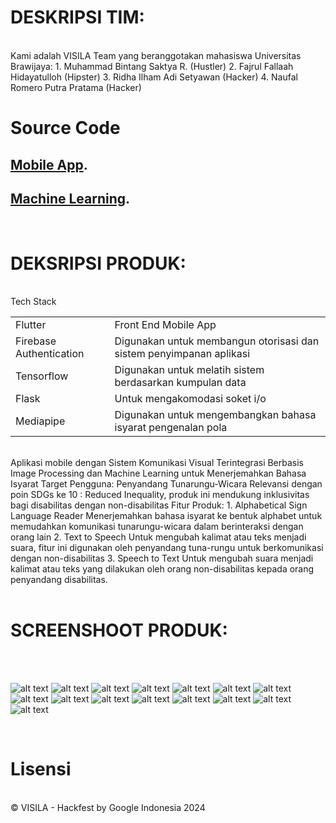 # DESKRIPSI TIM:
</br>
Kami adalah VISILA Team yang beranggotakan mahasiswa Universitas Brawijaya:
1. Muhammad Bintang Saktya R. (Hustler)
2. Fajrul Fallaah Hidayatulloh (Hipster)
3. Ridha Ilham Adi Setyawan (Hacker)
4. Naufal Romero Putra Pratama (Hacker)

</br>

# Source Code

## [Mobile App](https://github.com/ridhailham/VISILA_App/tree/main).

## [Machine Learning](https://github.com/bintangsaktya/visila).

</br>

# DEKSRIPSI PRODUK:
</br>
Tech Stack
</br>
<table>
  <tbody>
    <tr>
      <td>Flutter</td>
      <td>Front End Mobile App</td>
    </tr>
    <tr>
      <td>Firebase Authentication</td>
      <td>Digunakan untuk membangun otorisasi dan sistem penyimpanan aplikasi</td>
    </tr>
    <tr>
      <td>Tensorflow</td>
      <td>Digunakan untuk melatih sistem berdasarkan kumpulan data</td>
    </tr>
    <tr>
      <td>Flask</td>
      <td>Untuk mengakomodasi soket i/o</td>
    </tr>
    <tr>
      <td>Mediapipe</td>
      <td>Digunakan untuk mengembangkan bahasa isyarat pengenalan pola</td>
    </tr>
  </tbody>
</table>

</br>
Aplikasi mobile dengan Sistem Komunikasi Visual Terintegrasi Berbasis Image Processing dan Machine Learning untuk Menerjemahkan Bahasa Isyarat Target Pengguna: Penyandang Tunarungu-Wicara Relevansi
dengan poin SDGs ke 10 : Reduced Inequality, produk ini mendukung inklusivitas bagi disabilitas dengan non-disabilitas Fitur Produk: 
1. Alphabetical Sign Language Reader Menerjemahkan bahasa isyarat ke bentuk alphabet untuk memudahkan komunikasi tunarungu-wicara dalam berinteraksi dengan orang lain
2. Text to Speech Untuk mengubah kalimat atau teks menjadi suara, fitur ini digunakan oleh penyandang tuna-rungu untuk berkomunikasi dengan non-disabilitas
3. Speech to Text Untuk mengubah suara menjadi kalimat atau teks yang dilakukan oleh orang non-disabilitas kepada orang penyandang disabilitas.

</br>
</br>

# SCREENSHOOT PRODUK:
</br>
</br>

![alt text](https://github.com/ridhailham/VISILA_App/blob/main/screenshoot/login.png?raw=true)
![alt text](https://github.com/ridhailham/VISILA_App/blob/main/screenshoot/register.png?raw=true)
![alt text](https://github.com/ridhailham/VISILA_App/blob/main/screenshoot/home.png?raw=true)
![alt text](https://github.com/ridhailham/VISILA_App/blob/main/screenshoot/camera.png?raw=true)
![alt text](https://github.com/ridhailham/VISILA_App/blob/main/screenshoot/camera2.png?raw=true)
![alt text](https://github.com/ridhailham/VISILA_App/blob/main/screenshoot/camera3.png?raw=true)
![alt text](https://github.com/ridhailham/VISILA_App/blob/main/screenshoot/listen.png?raw=true)
![alt text](https://github.com/ridhailham/VISILA_App/blob/main/screenshoot/read.png?raw=true)
![alt text](https://github.com/ridhailham/VISILA_App/blob/main/screenshoot/news.png?raw=true)
![alt text](https://github.com/ridhailham/VISILA_App/blob/main/screenshoot/profile.png?raw=true)
![alt text](https://github.com/ridhailham/VISILA_App/blob/main/screenshoot/bantuan1.png?raw=true)
![alt text](https://github.com/ridhailham/VISILA_App/blob/main/screenshoot/bantuan2.png?raw=true)
![alt text](https://github.com/ridhailham/VISILA_App/blob/main/screenshoot/bantuan3.png?raw=true)
![alt text](https://github.com/ridhailham/VISILA_App/blob/main/screenshoot/bantuan4.png?raw=true)
![alt text](https://github.com/ridhailham/VISILA_App/blob/main/screenshoot/bantuan5.png?raw=true)

</br>

# Lisensi
</br>
© VISILA - Hackfest by Google Indonesia 2024


